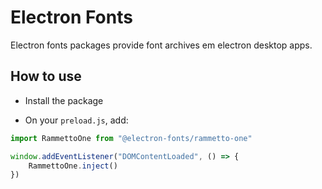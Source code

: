 # Electron Fonts

Electron fonts packages provide font archives em electron desktop apps.

## How to use

* Install the package

* On your `preload.js`, add:

```ts
import RammettoOne from "@electron-fonts/rammetto-one"

window.addEventListener("DOMContentLoaded", () => {
    RammettoOne.inject()
})
```